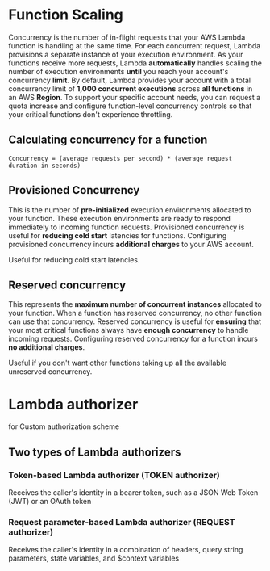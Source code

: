 # Function Scaling

Concurrency is the number of in-flight requests that your AWS Lambda function is handling at the same time. For each concurrent request, Lambda provisions a separate instance of your execution environment. As your functions receive more requests, Lambda **automatically** handles scaling the number of execution environments **until** you reach your account's concurrency **limit**. By default, Lambda provides your account with a total concurrency limit of **1,000 concurrent executions** across **all functions** in an AWS **Region**. To support your specific account needs, you can request a quota increase and configure function-level concurrency controls so that your critical functions don't experience throttling.

## Calculating concurrency for a function

`Concurrency = (average requests per second) * (average request duration in seconds)`

## Provisioned Concurrency

This is the number of **pre-initialized** execution environments allocated to your function. These execution environments are ready to respond immediately to incoming function requests. Provisioned concurrency is useful for **reducing cold start** latencies for functions. Configuring provisioned concurrency incurs **additional charges** to your AWS account.

Useful for reducing cold start latencies.

## Reserved concurrency

This represents the **maximum number of concurrent instances** allocated to your function. When a function has reserved concurrency, no other function can use that concurrency. Reserved concurrency is useful for **ensuring** that your most critical functions always have **enough concurrency** to handle incoming requests. Configuring reserved concurrency for a function incurs **no additional charges**.

Useful if you don't want other functions taking up all the available unreserved concurrency.

# Lambda authorizer
for Custom authorization scheme

## Two types of Lambda authorizers

### Token-based Lambda authorizer (TOKEN authorizer)
Receives the caller's identity in a bearer token, such as a JSON Web Token (JWT) or an OAuth token

### Request parameter-based Lambda authorizer (REQUEST authorizer)
Receives the caller's identity in a combination of headers, query string parameters, state variables, and $context variables
